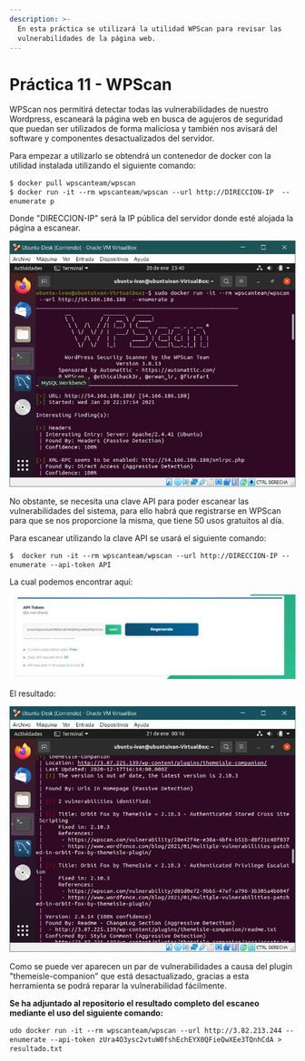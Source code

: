 ```yaml
---
description: >-
  En esta práctica se utilizará la utilidad WPScan para revisar las
  vulnerabilidades de la página web.
---
```


# Práctica 11 - WPScan

WPScan nos permitirá detectar todas las vulnerabilidades de nuestro Wordpress, escaneará la página web en busca de agujeros de seguridad que puedan ser utilizados de forma maliciosa y también nos avisará del software y componentes desactualizados del servidor.

Para empezar a utilizarlo se obtendrá un contenedor de docker con la utilidad instalada utilizando el siguiente comando:

```text
$ docker pull wpscanteam/wpscan
$ docker run -it --rm wpscanteam/wpscan --url http://DIRECCION-IP  --enumerate p
```

Donde "DIRECCION-IP" será la IP pública del servidor donde esté alojada la página a escanear.

![](../.gitbook/assets/image%20%2819%29.png)

No obstante, se necesita una clave API para poder escanear las vulnerabilidades del sistema, para ello habrá que registrarse en WPScan para que se nos proporcione la misma, que tiene 50 usos gratuitos al día.

Para escanear utilizando la clave API se usará el siguiente comando:

```text
$  docker run -it --rm wpscanteam/wpscan --url http://DIRECCION-IP --enumerate --api-token API
```

La cual podemos encontrar aquí:

![](../.gitbook/assets/image%20%2822%29.png)

El resultado:

![](../.gitbook/assets/image%20%2814%29.png)

Como se puede ver aparecen un par de vulnerabilidades a causa del plugin "themeisle-companion" que está desactualizado, gracias a esta herramienta se podrá reparar la vulnerabilidad fácilmente.

**Se ha adjuntado al repositorio el resultado completo del escaneo mediante el uso del siguiente comando:**

```text
udo docker run -it --rm wpscanteam/wpscan --url http://3.82.213.244 --enumerate --api-token zUra4O3ysc2vtuW0fshEchEYX0QFieQwXEe3TQnhCdA > resultado.txt
```

